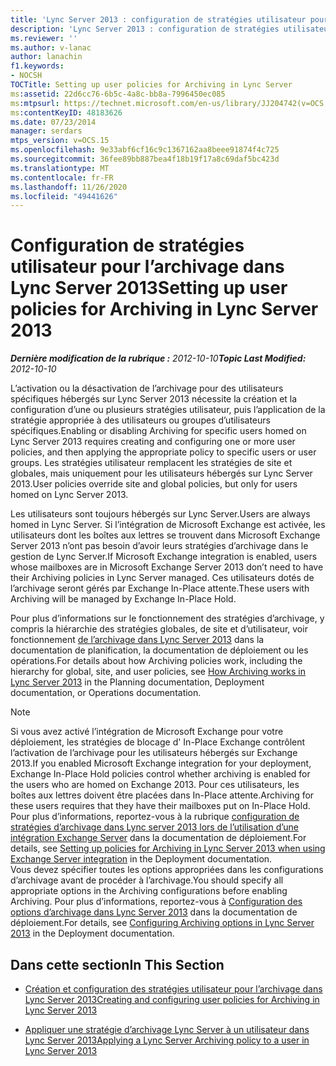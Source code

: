 ```yaml
---
title: 'Lync Server 2013 : configuration de stratégies utilisateur pour l’archivage dans Lync Server'
description: 'Lync Server 2013 : configuration de stratégies utilisateur pour l’archivage dans Lync Server.'
ms.reviewer: ''
ms.author: v-lanac
author: lanachin
f1.keywords:
- NOCSH
TOCTitle: Setting up user policies for Archiving in Lync Server
ms:assetid: 22d6cc76-6b5c-4a8c-bb8a-7996450ec085
ms:mtpsurl: https://technet.microsoft.com/en-us/library/JJ204742(v=OCS.15)
ms:contentKeyID: 48183626
ms.date: 07/23/2014
manager: serdars
mtps_version: v=OCS.15
ms.openlocfilehash: 9e33abf6cf16c9c1367162aa8beee91874f4c725
ms.sourcegitcommit: 36fee89bb887bea4f18b19f17a8c69daf5bc423d
ms.translationtype: MT
ms.contentlocale: fr-FR
ms.lasthandoff: 11/26/2020
ms.locfileid: "49441626"
---
```

# <a name="setting-up-user-policies-for-archiving-in-lync-server-2013"></a><span data-ttu-id="95c74-103">Configuration de stratégies utilisateur pour l’archivage dans Lync Server 2013</span><span class="sxs-lookup"><span data-stu-id="95c74-103">Setting up user policies for Archiving in Lync Server 2013</span></span>

<div data-xmlns="http://www.w3.org/1999/xhtml">

<div class="topic" data-xmlns="http://www.w3.org/1999/xhtml" data-msxsl="urn:schemas-microsoft-com:xslt" data-cs="https://msdn.microsoft.com/">

<div data-asp="https://msdn2.microsoft.com/asp">



</div>

<div id="mainSection">

<div id="mainBody"><span data-ttu-id="95c74-104">

<span> </span></span><span class="sxs-lookup"><span data-stu-id="95c74-104">

<span> </span></span></span>

<span data-ttu-id="95c74-105">_**Dernière modification de la rubrique :** 2012-10-10_</span><span class="sxs-lookup"><span data-stu-id="95c74-105">_**Topic Last Modified:** 2012-10-10_</span></span>

<span data-ttu-id="95c74-106">L’activation ou la désactivation de l’archivage pour des utilisateurs spécifiques hébergés sur Lync Server 2013 nécessite la création et la configuration d’une ou plusieurs stratégies utilisateur, puis l’application de la stratégie appropriée à des utilisateurs ou groupes d’utilisateurs spécifiques.</span><span class="sxs-lookup"><span data-stu-id="95c74-106">Enabling or disabling Archiving for specific users homed on Lync Server 2013 requires creating and configuring one or more user policies, and then applying the appropriate policy to specific users or user groups.</span></span> <span data-ttu-id="95c74-107">Les stratégies utilisateur remplacent les stratégies de site et globales, mais uniquement pour les utilisateurs hébergés sur Lync Server 2013.</span><span class="sxs-lookup"><span data-stu-id="95c74-107">User policies override site and global policies, but only for users homed on Lync Server 2013.</span></span>

<span data-ttu-id="95c74-108">Les utilisateurs sont toujours hébergés sur Lync Server.</span><span class="sxs-lookup"><span data-stu-id="95c74-108">Users are always homed in Lync Server.</span></span> <span data-ttu-id="95c74-109">Si l’intégration de Microsoft Exchange est activée, les utilisateurs dont les boîtes aux lettres se trouvent dans Microsoft Exchange Server 2013 n’ont pas besoin d’avoir leurs stratégies d’archivage dans le gestion de Lync Server.</span><span class="sxs-lookup"><span data-stu-id="95c74-109">If Microsoft Exchange integration is enabled, users whose mailboxes are in Microsoft Exchange Server 2013 don’t need to have their Archiving policies in Lync Server managed.</span></span> <span data-ttu-id="95c74-110">Ces utilisateurs dotés de l’archivage seront gérés par Exchange In-Place attente.</span><span class="sxs-lookup"><span data-stu-id="95c74-110">These users with Archiving will be managed by Exchange In-Place Hold.</span></span>

<span data-ttu-id="95c74-111">Pour plus d’informations sur le fonctionnement des stratégies d’archivage, y compris la hiérarchie des stratégies globales, de site et d’utilisateur, voir fonctionnement [de l’archivage dans Lync Server 2013](lync-server-2013-how-archiving-works.md) dans la documentation de planification, la documentation de déploiement ou les opérations.</span><span class="sxs-lookup"><span data-stu-id="95c74-111">For details about how Archiving policies work, including the hierarchy for global, site, and user policies, see [How Archiving works in Lync Server 2013](lync-server-2013-how-archiving-works.md) in the Planning documentation, Deployment documentation, or Operations documentation.</span></span>

<div>


> [!NOTE]  
> <span data-ttu-id="95c74-112">Si vous avez activé l’intégration de Microsoft Exchange pour votre déploiement, les stratégies de blocage d' In-Place Exchange contrôlent l’activation de l’archivage pour les utilisateurs hébergés sur Exchange 2013.</span><span class="sxs-lookup"><span data-stu-id="95c74-112">If you enabled Microsoft Exchange integration for your deployment, Exchange In-Place Hold policies control whether archiving is enabled for the users who are homed on Exchange 2013.</span></span> <span data-ttu-id="95c74-113">Pour ces utilisateurs, les boîtes aux lettres doivent être placées dans In-Place attente.</span><span class="sxs-lookup"><span data-stu-id="95c74-113">Archiving for these users requires that they have their mailboxes put on In-Place Hold.</span></span> <span data-ttu-id="95c74-114">Pour plus d’informations, reportez-vous à la rubrique <A href="lync-server-2013-setting-up-policies-for-archiving-when-using-exchange-server-integration.md">configuration de stratégies d’archivage dans Lync server 2013 lors de l’utilisation d’une intégration Exchange Server</A> dans la documentation de déploiement.</span><span class="sxs-lookup"><span data-stu-id="95c74-114">For details, see <A href="lync-server-2013-setting-up-policies-for-archiving-when-using-exchange-server-integration.md">Setting up policies for Archiving in Lync Server 2013 when using Exchange Server integration</A> in the Deployment documentation.</span></span><BR><span data-ttu-id="95c74-115">Vous devez spécifier toutes les options appropriées dans les configurations d’archivage avant de procéder à l’archivage.</span><span class="sxs-lookup"><span data-stu-id="95c74-115">You should specify all appropriate options in the Archiving configurations before enabling Archiving.</span></span> <span data-ttu-id="95c74-116">Pour plus d’informations, reportez-vous à <A href="lync-server-2013-configuring-archiving-options.md">Configuration des options d’archivage dans Lync Server 2013</A> dans la documentation de déploiement.</span><span class="sxs-lookup"><span data-stu-id="95c74-116">For details, see <A href="lync-server-2013-configuring-archiving-options.md">Configuring Archiving options in Lync Server 2013</A> in the Deployment documentation.</span></span>



</div>

<div>

## <a name="in-this-section"></a><span data-ttu-id="95c74-117">Dans cette section</span><span class="sxs-lookup"><span data-stu-id="95c74-117">In This Section</span></span>

  - [<span data-ttu-id="95c74-118">Création et configuration des stratégies utilisateur pour l’archivage dans Lync Server 2013</span><span class="sxs-lookup"><span data-stu-id="95c74-118">Creating and configuring user policies for Archiving in Lync Server 2013</span></span>](lync-server-2013-creating-and-configuring-user-policies-for-archiving-in-lync-server.md)

  - [<span data-ttu-id="95c74-119">Appliquer une stratégie d’archivage Lync Server à un utilisateur dans Lync Server 2013</span><span class="sxs-lookup"><span data-stu-id="95c74-119">Applying a Lync Server Archiving policy to a user in Lync Server 2013</span></span>](lync-server-2013-applying-a-lync-server-archiving-policy-to-a-user.md)

<span data-ttu-id="95c74-120"></div>

</div>

<span> </span>

</div>

</div>

</span><span class="sxs-lookup"><span data-stu-id="95c74-120"></div>

</div>

<span> </span>

</div>

</div>

</span></span></div>

